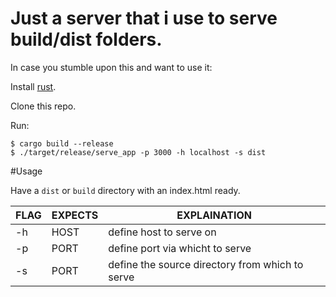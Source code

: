 # Just a server that i use to serve build/dist folders.

In case you stumble upon this and want to use it:

Install [rust](https://www.rust-lang.org/tools/install).

Clone this repo.

Run: 
```console
$ cargo build --release
$ ./target/release/serve_app -p 3000 -h localhost -s dist
```
#Usage

Have a ``dist`` or ``build`` directory with an index.html ready.

|FLAG|EXPECTS|EXPLAINATION                                      |
|----|-------|--------------------------------------------------|
| -h | HOST  | define host to serve on                          |
| -p | PORT  | define port via whicht to serve                  |
| -s | PORT  | define the source directory from which to serve  |






